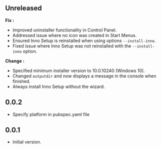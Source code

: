 ## Unreleased

**Fix :**
- Improved uninstaller functionality in Control Panel.
- Addressed issue where no icon was created in Start Menus.
- Ensured Inno Setup is reinstalled when using options `--install-inno`.
- Fixed issue where Inno Setup was not reinstalled with the `--install-inno` option.

**Change :**
- Specified minimum installer version to 10.0.10240 (Windows 10).
- Changed `outputdir` and now displays a message in the console when finished.
- Always install Inno Setup without the wizard.

## 0.0.2

- Specify platform in pubspec.yaml file

## 0.0.1

- Initial version.
